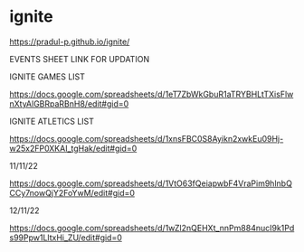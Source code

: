# ignite

https://pradul-p.github.io/ignite/


EVENTS SHEET LINK FOR UPDATION

IGNITE GAMES LIST

https://docs.google.com/spreadsheets/d/1eT7ZbWkGbuR1aTRYBHLtTXisFlwnXtyAlGBRpaRBnH8/edit#gid=0

IGNITE ATLETICS LIST

https://docs.google.com/spreadsheets/d/1xnsFBC0S8Ayikn2xwkEu09Hj-w25x2FP0XKAI_tgHak/edit#gid=0

11/11/22

 https://docs.google.com/spreadsheets/d/1VtO63fQeiapwbF4VraPim9hlnbQCCy7nowQjY2FoYwM/edit#gid=0

12/11/22

 https://docs.google.com/spreadsheets/d/1wZl2nQEHXt_nnPm884nucI9k1Pds99Ppw1LltxHi_ZU/edit#gid=0

